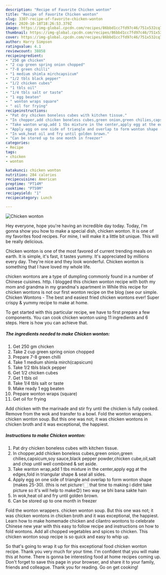 ```yaml
---
description: "Recipe of Favorite Chicken wonton"
title: "Recipe of Favorite Chicken wonton"
slug: 3307-recipe-of-favorite-chicken-wonton
date: 2020-10-18T18:26:53.379Z
image: https://img-global.cpcdn.com/recipes/86bbd1cc7fd97c46/751x532cq70/chicken-wonton-recipe-main-photo.jpg
thumbnail: https://img-global.cpcdn.com/recipes/86bbd1cc7fd97c46/751x532cq70/chicken-wonton-recipe-main-photo.jpg
cover: https://img-global.cpcdn.com/recipes/86bbd1cc7fd97c46/751x532cq70/chicken-wonton-recipe-main-photo.jpg
author: Harry Simpson
ratingvalue: 4.1
reviewcount: 38858
recipeingredient:
- "250 gm chicken"
- "2 cup green spring onion chopped"
- "7-8 green chilli"
- "1 medium shimla mirchcapsicum"
- "1/2 tbls black pepper"
- "1/2 chicken cubes"
- "1 tbls oil"
- "1/4 tbls salt or taste"
- "1 egg beaten"
- " wonton wraps square"
- " oil for frying"
recipeinstructions:
- "Pat dry chicken boneless cubes with kitchen tissue."
- "In chopper,add chicken boneless cubes,green onion,green chilies,capsicum,soy sauce,black pepper powder,chicken cube,oil,salt and chop until well combined &amp; set aside."
- "Take wanton wrap,add 1 tbs mixture in the center,apply egg at the edges,fold in triangular shape &amp; seal all sides."
- "Apply egg on one side of triangle and overlap to form wonton shape (makes 25-30). (this is net picture👇🏻 that time to making i didnt take picture so it&#39;s will help to make😊) two way se bhi bana sakte hain"
- "In wok,heat oil and fry until golden brown."
- "Can be stored up to one month in freezer"
categories:
- Recipe
tags:
- chicken
- wonton

katakunci: chicken wonton 
nutrition: 284 calories
recipecuisine: American
preptime: "PT14M"
cooktime: "PT59M"
recipeyield: "1"
recipecategory: Lunch

---
```



![Chicken wonton](https://img-global.cpcdn.com/recipes/86bbd1cc7fd97c46/751x532cq70/chicken-wonton-recipe-main-photo.jpg)

Hey everyone, hope you're having an incredible day today. Today, I'm gonna show you how to make a special dish, chicken wonton. It is one of my favorites food recipes. For mine, I will make it a little bit unique. This will be really delicious.

Chicken wonton is one of the most favored of current trending meals on earth. It is simple, it's fast, it tastes yummy. It's appreciated by millions every day. They're nice and they look wonderful. Chicken wonton is something that I have loved my whole life.

chicken wontons are a type of dumpling commonly found in a number of Chinese cuisines. http. I blogged this chicken wonton recipe with both my mom and grandma in my grandma&#39;s apartment in While this recipe for chicken wontons is not our first wonton recipe on the blog (see our simple. Chicken Wontons - The best and easiest fried chicken wontons ever! Super crispy &amp; yummy recipe to make at home.


To get started with this particular recipe, we have to first prepare a few components. You can cook chicken wonton using 11 ingredients and 6 steps. Here is how you can achieve that.

<!--inarticleads1-->

##### The ingredients needed to make Chicken wonton:

1. Get 250 gm chicken
1. Take 2 cup green spring onion chopped
1. Prepare 7-8 green chilli
1. Take 1 medium shimla mirch(capsicum)
1. Take 1/2 tbls black pepper
1. Get 1/2 chicken cubes
1. Get 1 tbls oil
1. Take 1/4 tbls salt or taste
1. Make ready 1 egg beaten
1. Prepare  wonton wraps (square)
1. Get  oil for frying


Add chicken with the marinade and stir fry until the chicken is fully cooked. Remove from the wok and transfer to a bowl. Fold the wonton wrappers. chicken wonton soup. But this one was not; it was chicken wontons in chicken broth and it was exceptional, the happiest. 

<!--inarticleads2-->

##### Instructions to make Chicken wonton:

1. Pat dry chicken boneless cubes with kitchen tissue.
1. In chopper,add chicken boneless cubes,green onion,green chilies,capsicum,soy sauce,black pepper powder,chicken cube,oil,salt and chop until well combined &amp; set aside.
1. Take wanton wrap,add 1 tbs mixture in the center,apply egg at the edges,fold in triangular shape &amp; seal all sides.
1. Apply egg on one side of triangle and overlap to form wonton shape (makes 25-30). (this is net picture👇🏻 that time to making i didnt take picture so it&#39;s will help to make😊) two way se bhi bana sakte hain
1. In wok,heat oil and fry until golden brown.
1. Can be stored up to one month in freezer


Fold the wonton wrappers. chicken wonton soup. But this one was not; it was chicken wontons in chicken broth and it was exceptional, the happiest. Learn how to make homemade chicken and cilantro wontons to celebrate Chinese new year with this easy to follow recipe and instructions on how to fold wontons. Add all chopped vegetables and spices to chicken. This chicken wonton soup recipe is so quick and easy to whip up. 

So that's going to wrap it up for this exceptional food chicken wonton recipe. Thank you very much for your time. I'm confident that you will make this at home. There is gonna be interesting food at home recipes coming up. Don't forget to save this page in your browser, and share it to your family, friends and colleague. Thank you for reading. Go on get cooking!
